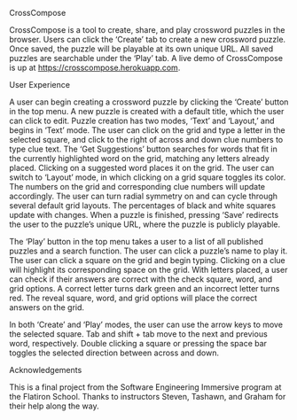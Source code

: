 CrossCompose

CrossCompose is a tool to create, share, and play crossword puzzles in the browser. Users can click the ‘Create’ tab to create a new crossword puzzle. Once saved, the puzzle will be playable at its own unique URL. All saved puzzles are searchable under the ‘Play’ tab.
A live demo of CrossCompose is up at https://crosscompose.herokuapp.com.


User Experience

A user can begin creating a crossword puzzle by clicking the ‘Create’ button in the top menu. A new puzzle is created with a default title, which the user can click to edit. Puzzle creation has two modes, ‘Text’ and ‘Layout,’ and begins in ‘Text’ mode. The user can click on the grid and type a letter in the selected square, and click to the right of across and down clue numbers to type clue text. The ‘Get Suggestions’ button searches for words that fit in the currently highlighted word on the grid, matching any letters already placed. Clicking on a suggested word places it on the grid. The user can switch to ‘Layout’ mode, in which clicking on a grid square toggles its color. The numbers on the grid and corresponding clue numbers will update accordingly. The user can turn radial symmetry on and can cycle through several default grid layouts. The percentages of black and white squares update with changes. When a puzzle is finished, pressing ‘Save’ redirects the user to the puzzle’s unique URL, where the puzzle is publicly playable.

The ‘Play’ button in the top menu takes a user to a list of all published puzzles and a search function. The user can click a puzzle’s name to play it. The user can click a square on the grid and begin typing. Clicking on a clue will highlight its corresponding space on the grid. With letters placed, a user can check if their answers are correct with the check square, word, and grid options. A correct letter turns dark green and an incorrect letter turns red. The reveal square, word, and grid options will place the correct answers on the grid.

In both ‘Create’ and ‘Play’ modes, the user can use the arrow keys to move the selected square. Tab and shift + tab move to the next and previous word, respectively. Double clicking a square or pressing the space bar toggles the selected direction between across and down.


Acknowledgements 

This is a final project from the Software Engineering Immersive program at the Flatiron School. Thanks to instructors Steven, Tashawn, and Graham for their help along the way.
